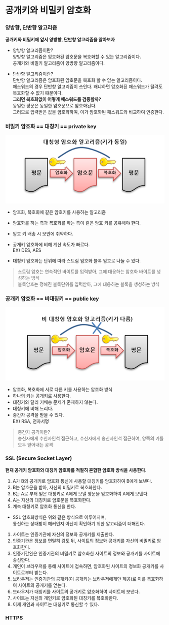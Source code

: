 # 공개키와 비밀키 암호화  

### 양방향, 단반향 알고리즘  

**공개키와 비밀키에 앞서 양방향, 단반향 알고리즘을 알아보자**  

- 양방향 알고리즘이란?  
양방향 알고리즘은 암호화된 암호문을 복호화할 수 있는 알고리즘이다.  
공개키와 비밀키 알고리즘이 양방향 알고리즘이다.  

- 단반향 알고리즘이란?  
단반향 알고리즘은 암호화된 암호문을 복호화 할 수 없는 알고리즘이다.  
패스워드의 경우 단반향 알고리즘이 쓰인다. 왜냐하면 암호화된 패스워드가 털려도 복호화할 수 없기 떄문이다.  
**그러면 복호화없이 어떻게 패스워드를 검증할까?**    
동일한 평문은 동일한 암호문으로 암호화된다.  
그러므로 입력받은 값을 암호화하여, 이가 암호화된 패스워드와 비교하여 인증한다.  

### 비밀키 암호화 == 대칭키 == private key  

![대칭키](../images/대칭키.PNG)  

- 암호화, 복호화에 같은 암호키를 사용하는 알고리즘  
- 암호화를 하는 측과 복호화를 하는 측이 같은 암호 키를 공유해야 한다.  
- 암호 키 배송 시 보안에 취약하다.  
- 공개키 암호화에 비해 계산 속도가 빠르다.  
EX) DES, AES  

- 대칭키 암호화는 단위에 따라 스트림 암호화 블록 암호로 나눌 수 있다.  
> 스트림 암호는 연속적인 바이트를 입력받아, 그에 대응하는 암호화 바이트를 생성하는 방식  
> 블록암호는 정해진 블록단위를 입력받아, 그에 대응하는 블록을 생성하는 방식  

### 공개키 암호화 == 비대칭키 == public key  

![비대칭키](../images/공개키.PNG)  

- 암호화, 복호화에 서로 다른 키를 사용하는 암호화 방식  
- 하나의 키는 공개키로 사용한다.  
- 대칭키와 달리 키배송 문제가 존재하지 않는다.  
- 대칭키에 비해 느리다.  
- 중간자 공격을 받을 수 있다.  
EX) RSA, 전자서명  

> 중간자 공격이란?  
> 송신자에게 수신자인척 접근하고, 수신자에게 송신자인척 접근하여, 양쪽의 키를 모두 얻어내는 공격  

### SSL (Secure Socket Layer)  


**현재 공개키 암호화와 대칭키 암호화를 적절히 혼합한 암호화 방식을 사용한다.**  

1. A가 B의 공개키로 암호화 통신에 사용할 대칭키를 암호화하여 B에게 보낸다.  
2. B는 암호문을 받아, 자신의 비밀키로 복호화한다.  
3. B는 A로 부터 얻은 대칭키로 A에게 보낼 평문을 암호화하여 A에게 보낸다.  
4. A는 자신의 대칭키로 암호문을 복호화한다.  
5. 계속 대칭키로 암호화 통신을 한다.  

- SSL 암호화방식은 위와 같은 방식으로 이루어지며,  
통신하는 상대방이 해커인지 아닌지 확인하기 위한 알고리즘이 더해진다.  

1. 사이트는 인증기관에 자신의 정보와 공개키를 제출한다.  
2. 인증기관은 정보를 면밀히 검토 뒤, 사이트의 정보와 공개키를 자신의 비밀키로 암호화한다.  
3. 인증기간완은 인증기관의 비밀키로 암호화한 사이트의 정보와 공개키를 사이트에 송신한다.  
4. 개인이 브라우저를 통해 사이트에 접속하면, 암호화된 사이트의 정보화 공개키를 사이트로부터 받는다.  
5. 브라우저는 인증기관의 공개키(이 공개키는 브라우저에게만 제공)로 이를 복호화하여 사이트의 공개키를 얻는다.  
6. 브라우저가 대칭키를 사이트의 공개키로 암호화하여 사이트에 보낸다.  
7. 사이트는 자신의 개인키로 암호화된 대칭키를 복호화한다.  
8. 이제 개인과 사이트는 대칭키로 통신할 수 있다.  

### HTTPS  









